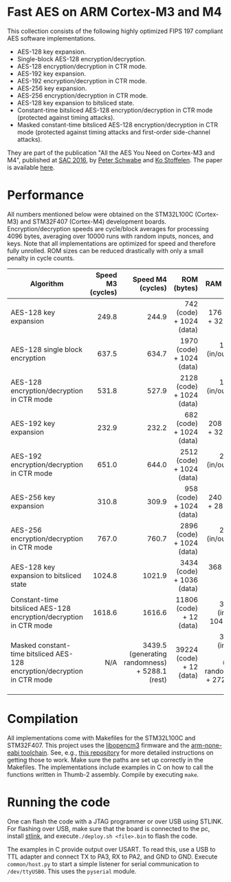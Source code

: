 # Fast AES on ARM Cortex-M3 and M4

This collection consists of the following highly optimized FIPS 197 compliant AES software implementations.

* AES-128 key expansion.
* Single-block AES-128 encryption/decryption.
* AES-128 encryption/decryption in CTR mode.
* AES-192 key expansion.
* AES-192 encryption/decryption in CTR mode.
* AES-256 key expansion.
* AES-256 encryption/decryption in CTR mode.
* AES-128 key expansion to bitsliced state.
* Constant-time bitsliced AES-128 encryption/decryption in CTR mode (protected against timing attacks).
* Masked constant-time bitsliced AES-128 encryption/decryption in CTR mode (protected against timing attacks and first-order side-channel attacks).

They are part of the publication "All the AES You Need on Cortex-M3 and M4", published at [SAC 2016](https://www.engr.mun.ca/~sac2016/), by [Peter Schwabe](https://cryptojedi.org/) and [Ko Stoffelen](https://ko.stoffelen.nl/). The paper is available [here](https://ko.stoffelen.nl/papers/sac2016-aesarm.pdf).

# Performance
All numbers mentioned below were obtained on the STM32L100C (Cortex-M3) and STM32F407 (Cortex-M4) development boards. Encryption/decryption speeds are cycle/block averages for processing 4096 bytes, averaging over 10000 runs with random inputs, nonces, and keys. Note that all implementations are optimized for speed and therefore fully unrolled. ROM sizes can be reduced drastically with only a small penalty in cycle counts.

| Algorithm | Speed M3 (cycles) | Speed M4 (cycles) | ROM (bytes) | RAM (bytes) |
|-----------|------------------:|------------------:|------------:|------------:|
| AES-128 key expansion | 249.8 | 244.9 | 742 (code) + 1024 (data) | 176 (in/out) + 32 (stack) |
| AES-128 single block encryption | 637.5 | 634.7 | 1970 (code) + 1024 (data) | 176+2m (in/out) + 40 (stack) |
| AES-128 encryption/decryption in CTR mode | 531.8 | 527.9 | 2128 (code) + 1024 (data) | 192+2m (in/out) + 68 (stack) |
| AES-192 key expansion | 232.9 | 232.2 | 682 (code) + 1024 (data) | 208 (in/out) + 32 (stack) |
| AES-192 encryption/decryption in CTR mode | 651.0 | 644.0 | 2512 (code) + 1024 (data) | 224+2m (in/out) + 68 (stack) |
| AES-256 key expansion | 310.8 | 309.9 | 958 (code) + 1024 (data) | 240 (in/out) + 28 (stack) |
| AES-256 encryption/decryption in CTR mode | 767.0 | 760.7 | 2896 (code) + 1024 (data) | 256+2m (in/out) + 68 (stack) |
| AES-128 key expansion to bitsliced state | 1024.8 | 1021.9 | 3434 (code) + 1036 (data) | 368 (in/out) + 184 (stack) |
| Constant-time bitsliced AES-128 encryption/decryption in CTR mode | 1618.6 | 1616.6 | 11806 (code) + 12 (data) | 368+2m (in/out) + 104 (stack) |
| Masked constant-time bitsliced AES-128 encryption/decryption in CTR mode | N/A | 3439.5 (generating randomness) + 5288.1 (rest) | 39224 (code) + 12 (data) | 368+2m (in/out) + 1312 (storing randomness) + 272 (stack rest) |

# Compilation
All implementations come with Makefiles for the STM32L100C and STM32F407. This project uses the [libopencm3](https://github.com/libopencm3/libopencm3) firmware and the [arm-none-eabi toolchain](https://launchpad.net/gcc-arm-embedded). See, e.g., [this repository](https://github.com/joostrijneveld/STM32-getting-started) for more detailed instructions on getting those to work. Make sure the paths are set up correctly in the Makefiles. The implementations include examples in C on how to call the functions written in Thumb-2 assembly. Compile by executing `make`.

# Running the code
One can flash the code with a JTAG programmer or over USB using STLINK. For flashing over USB, make sure that the board is connected to the pc, install [stlink](https://github.com/texane/stlink), and execute`./deploy.sh <file>.bin` to flash the code.

The examples in C provide output over USART. To read this, use a USB to TTL adapter and connect TX to PA3, RX to PA2, and GND to GND. Execute `common/host.py` to start a simple listener for serial communication to `/dev/ttyUSB0`. This uses the `pyserial` module.
